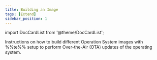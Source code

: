 ```yaml
---
title: Building an Image
tags: [Extend]
sidebar_position: 1
---
```


import DocCardList from '@theme/DocCardList';

Instructions on how to build different Operation System images with %%te%% setup to perform Over-the-Air (OTA) updates of the operating system.

<DocCardList />